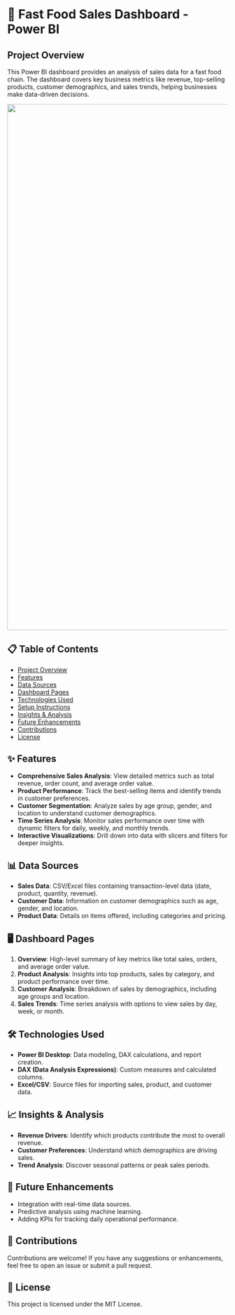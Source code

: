 # 🍔 Fast Food Sales Dashboard - Power BI

## Project Overview

This Power BI dashboard provides an analysis of sales data for a fast food chain. The dashboard covers key business metrics like revenue, top-selling products, customer demographics, and sales trends, helping businesses make data-driven decisions.
<center><img src="https://github.com/SmartShafeeque/fastfood/blob/main/Screenshot%20(30).png?raw=true" alt="Dashboard Preview" width="1200" >
</center>


## 📋 Table of Contents
- [Project Overview](#project-overview)
- [Features](#features)
- [Data Sources](#data-sources)
- [Dashboard Pages](#dashboard-pages)
- [Technologies Used](#technologies-used)
- [Setup Instructions](#setup-instructions)
- [Insights & Analysis](#insights--analysis)
- [Future Enhancements](#future-enhancements)
- [Contributions](#contributions)
- [License](#license)

## ✨ Features
- **Comprehensive Sales Analysis**: View detailed metrics such as total revenue, order count, and average order value.
- **Product Performance**: Track the best-selling items and identify trends in customer preferences.
- **Customer Segmentation**: Analyze sales by age group, gender, and location to understand customer demographics.
- **Time Series Analysis**: Monitor sales performance over time with dynamic filters for daily, weekly, and monthly trends.
- **Interactive Visualizations**: Drill down into data with slicers and filters for deeper insights.

## 📊 Data Sources
- **Sales Data**: CSV/Excel files containing transaction-level data (date, product, quantity, revenue).
- **Customer Data**: Information on customer demographics such as age, gender, and location.
- **Product Data**: Details on items offered, including categories and pricing.

## 🖥️ Dashboard Pages
1. **Overview**: High-level summary of key metrics like total sales, orders, and average order value.
2. **Product Analysis**: Insights into top products, sales by category, and product performance over time.
3. **Customer Analysis**: Breakdown of sales by demographics, including age groups and location.
4. **Sales Trends**: Time series analysis with options to view sales by day, week, or month.

## 🛠️ Technologies Used
- **Power BI Desktop**: Data modeling, DAX calculations, and report creation.
- **DAX (Data Analysis Expressions)**: Custom measures and calculated columns.
- **Excel/CSV**: Source files for importing sales, product, and customer data.

## 📈 Insights & Analysis
- **Revenue Drivers**: Identify which products contribute the most to overall revenue.
- **Customer Preferences**: Understand which demographics are driving sales.
- **Trend Analysis**: Discover seasonal patterns or peak sales periods.

## 🔮 Future Enhancements
- Integration with real-time data sources.
- Predictive analysis using machine learning.
- Adding KPIs for tracking daily operational performance.

## 🤝 Contributions
Contributions are welcome! If you have any suggestions or enhancements, feel free to open an issue or submit a pull request.

## 📄 License
This project is licensed under the MIT License.
